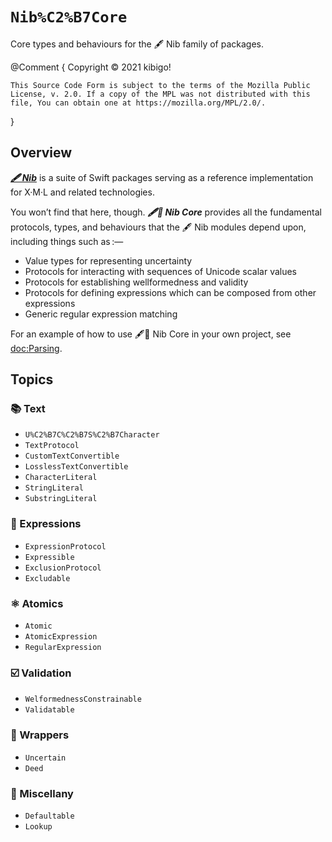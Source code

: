 #  ``Nib%C2%B7Core``  #

Core types and behaviours for the 🖋 Nib family of packages.

@Comment {
	Copyright © 2021 kibigo!

	This Source Code Form is subject to the terms of the Mozilla Public License, v. 2.0. If a copy of the MPL was not distributed with this file, You can obtain one at https://mozilla.org/MPL/2.0/.
}


##  Overview  ##

[**_🖋 Nib_**](https://github.com/marrus-sh/Nib) is a suite of Swift packages serving as a reference implementation for X·M·L and related technologies.

You won’t find that here, though.
**_🖋🥑 Nib Core_** provides all the fundamental protocols, types, and behaviours that the 🖋 Nib modules depend upon, including things such as :—

 +  Value types for representing uncertainty
 +  Protocols for interacting with sequences of Unicode scalar values
 +  Protocols for establishing wellformedness and validity
 +  Protocols for defining expressions which can be composed from other expressions
 +  Generic regular expression matching

For an example of how to use 🖋🥑 Nib Core in your own project, see <doc:Parsing>.


##  Topics  ##

###  📚 Text  ###

 +  ``U%C2%B7C%C2%B7S%C2%B7Character``
 +  ``TextProtocol``
 +  ``CustomTextConvertible``
 +  ``LosslessTextConvertible``
 +  ``CharacterLiteral``
 +  ``StringLiteral``
 +  ``SubstringLiteral``


###  💬 Expressions  ###

 +  ``ExpressionProtocol``
 +  ``Expressible``
 +  ``ExclusionProtocol``
 +  ``Excludable``


###  ⚛️ Atomics  ###

 +  ``Atomic``
 +  ``AtomicExpression``
 +  ``RegularExpression``
 
 
###  ☑️ Validation  ###
 
 +  ``WelformednessConstrainable``
 +  ``Validatable``


### 🎁 Wrappers  ###

 +  ``Uncertain``
 +  ``Deed``


###  🧰 Miscellany  ###

 +  ``Defaultable``
 +  ``Lookup``
